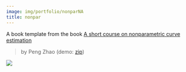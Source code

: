 ```yaml
---
image: img/portfolio/nonparNA
title: nonpar
---
```


A book template from the book [A short course on nonparametric curve estimation](https://bookdown.org/egarpor/nonpar-eafit/)

> by Peng Zhao (demo: [zip](https://github.com/pzhaonet/bookdownplus/raw/master/upload/nonpar/demo.zip))

<!--more-->

[![](https://github.com/pzhaonet/bookdownplus/raw/master/upload/nonpar/showcase/)](https://github.com/pzhaonet/bookdownplus/raw/master/upload/nonpar/showcase/)

